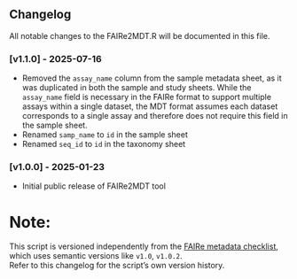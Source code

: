 ## Changelog

All notable changes to the FAIRe2MDT.R will be documented in this file.

### [v1.1.0] - 2025-07-16
- Removed the `assay_name` column from the sample metadata sheet, as it was duplicated in both the sample and study sheets. While the `assay_name` field is necessary in the FAIRe format to support multiple assays within a single dataset, the MDT format assumes each dataset corresponds to a single assay and therefore does not require this field in the sample sheet.
- Renamed `samp_name` to `id` in the sample sheet
- Renamed `seq_id` to `id` in the taxonomy sheet

### [v1.0.0] - 2025-01-23
- Initial public release of FAIRe2MDT tool

# Note:
This script is versioned independently from the [FAIRe metadata checklist](https://github.com/FAIR-eDNA/FAIRe_checklist), which uses semantic versions like `v1.0`, `v1.0.2`.  
Refer to this changelog for the script’s own version history.
